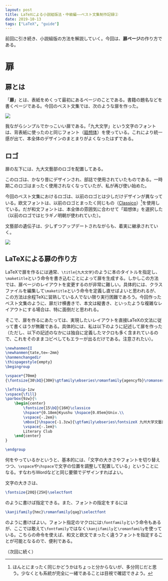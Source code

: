 ```yaml
---
layout: post
title: LaTeXによる小説組版法・中級編――ベスト文集制作記録②
date: 2019-10-13
tags: ["LaTeX", "guide"]
---
```


前回に引き続き、小説組版の方法を解説していく。今回は、**扉ページ**の作り方である。

# 扉
## 扉とは
「**扉**」とは、表紙をめくって最初にあるページのことである。書籍の題名などを書くページである。今回のベスト文集では、次のような扉を作った。

![](/latex/assets/img/2019-10-13-tobira.png)

我ながらシンプルでかっこいい扉である。「九大文学」という文字のフォントは、背表紙に使ったのと同じフォント（[廻想体](https://moji-waku.com/kaiso/)）を使っている。これにより統一感が出て、本全体のデザインのまとまりがよくなったはずである。

## ロゴ
扉の左下には、九大文藝部のロゴを配置してある。

このロゴは、かなり昔にデザインされ、部誌で使用されていたものである。一時期このロゴはまったく使用されなくなっていたが、私が再び使い始めた。

今回のベスト文集におけるロゴは、以前のロゴとは少しだけデザインが異なっている。欧文フォントは、以前のロゴとまったく同じもの（[Classico](https://fonts.adobe.com/fonts/classico-urw)）[^1]を使用している。だが和文フォントは、本全体の雰囲気に合わせて「廻想体」を選択した（以前のロゴではヒラギノ明朝が使われていた）。

[^1]: ほんとにまったく同じかどうかはちょっと分からないが、多分同じだと思う。少なくとも系統が完全に一緒であることは目視で確認できよう。

文藝部の遺伝子は、少しずつアップデートされながらも、着実に継承されていく。

![](/latex/assets/img/2019-10-13-logo-compare.png)

## LaTeXによる扉の作り方
LaTeXで扉を作るには通常、`\title{九大文学}`のように本のタイトルを指定し、`\maketitle`という命令を書き込むことによって扉を生成する。しかしこの方法では、扉ページのレイアウトを変更するのが非常に難しい。具体的には、クラスファイルを編集して`\maketitle`という命令を定義し直せばよいと思われるが、この方法は余程TeXに習熟している人でない限り実行困難であろう。今回作ったベスト文集のように、扉だけ横書きで、本文は縦書き、といったような複雑なレイアウトにする場合は、特に面倒だと思われる。

そこで、扉を作るにあたっては、実現したいレイアウトを直接LaTeXの文法に従って書くほうが無難である。具体的には、私は以下のように記述して扉を作った（ただし、以下の記述のなかには独自に定義したマクロも多く含まれているので、これをそのままコピペしてもエラーが出るだけである。注意されたい）。

```LaTeX
\newhanmenII
\newhanmen{tate,te=-2mm}
\hanmenchangedir
\thispagestyle{empty}
\begingroup

\vspace*{70mm}
{\fontsize{30\bQ}{30H}\gtfamily\ebseries\romanfamily{agencyfb}\romanseries{bx}\selectfont\booktitlename}

\leftskip-1zw
\vspace{\fill}
\parbox{9zw}{%
    \begin{center}
        \fontsize{15\bQ}{16H}\classico
        \hspace*{0.18em}Kyushu \hspace{0.05em}Univ.\\
        \vspace{-.2em}%
        \mbox{}\hspace{-1.3zw}{\gtfamily\ebseries\fontsizeX 九州大学文藝部}\\
        \vspace{-.1em}%
        Literary Club
    \end{center}
}

\endgroup
```

何をやっているかというと、基本的には、「文字の大きさやフォントを切り替えつつ、`\vspace`や`\hspace`で文字の位置を調整して配置している」ということになる。すなわちWordなどと同じ要領でデザインすればよい。

文字の大きさは、

```LaTeX
\fontsize{20Q}{25H}\selectfont
```

のように書けば指定できる。また、フォントの指定をするには

```LaTeX
\kanjifamily{hmc}\romanfamily{qag}\selectfont
```

のように書けばよい。フォント指定のマクロには`\fontfamily`という命令もあるが、ここでは敢えて`\fontfamily`ではなく`\kanjifamily`と`\romanfamily`を使っている。こちらの命令を使えば、和文と欧文でまったく違うフォントを指定することが可能となるので、便利である。

（次回に続く）
